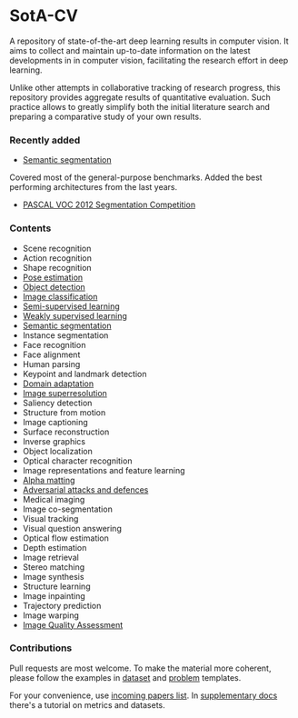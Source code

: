 # SotA-CV
A repository of state-of-the-art deep learning results in computer vision.
It aims to collect and maintain up-to-date information on the latest developments in
in computer vision, facilitating the research effort in deep learning.

Unlike other attempts in collaborative tracking of research progress,
this repository provides aggregate results of quantitative evaluation. 
Such practice allows to greatly simplify both the initial literature search and preparing a comparative study of your own results.

### Recently added

* [Semantic segmentation](content/semantic_segmentation.md)

Covered most of the general-purpose benchmarks.
Added the best performing architectures from the last years.

* [PASCAL VOC 2012 Segmentation Competition](content/datasets/pascal_voc_2012_segmentation.md)


### Contents

* Scene recognition
* Action recognition
* Shape recognition
* [Pose estimation](content/pose_estimation.md)
* [Object detection](content/object_detection.md)
* [Image classification](content/image_classification.md)
* [Semi-supervised learning](content/semi_supervised_learning.md)
* [Weakly supervised learning](content/weakly_supervised_learning.md)
* [Semantic segmentation](content/semantic_segmentation.md)
* Instance segmentation
* Face recognition
* Face alignment
* Human parsing
* Keypoint and landmark detection
* [Domain adaptation](content/domain_adaptation.md)
* [Image superresolution](content/image_superresolution.md)
* Saliency detection
* Structure from motion
* Image captioning
* Surface reconstruction
* Inverse graphics
* Object localization
* Optical character recognition
* Image representations and feature learning
* [Alpha matting](content/alpha_matting.md)
* [Adversarial attacks and defences](content/adversarial_attacks_and_defences.md)
* Medical imaging
* Image co-segmentation
* Visual tracking
* Visual question answering
* Optical flow estimation
* Depth estimation
* Image retrieval
* Stereo matching
* Image synthesis
* Structure learning
* Image inpainting
* Trajectory prediction
* Image warping
* [Image Quality Assessment](content/image_quality_assessment.md)


### Contributions

Pull requests are most welcome. To make the material more coherent,
please follow the examples in [dataset](dataset_template.md) and [problem](problem_template.md) templates.

For your convenience, use [incoming papers list](incoming_papers.md).
In [supplementary docs](supplementary.md) there's a tutorial on metrics and datasets.
